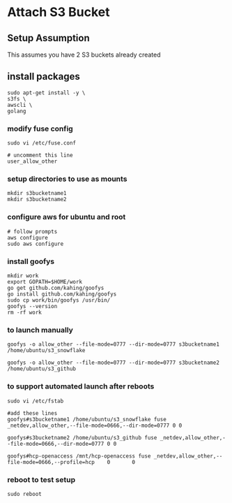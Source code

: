 # Attach S3 Bucket

## Setup Assumption
This assumes you have 2 S3 buckets already created

## install packages
```
sudo apt-get install -y \
s3fs \
awscli \
golang 
```

### modify fuse config
```
sudo vi /etc/fuse.conf

# uncomment this line
user_allow_other
```

### setup directories to use as mounts
```
mkdir s3bucketname1
mkdir s3bucketname2
```
### configure aws for ubuntu and root
```
# follow prompts
aws configure
sudo aws configure
```
### install goofys
```
mkdir work
export GOPATH=$HOME/work
go get github.com/kahing/goofys
go install github.com/kahing/goofys
sudo cp work/bin/goofys /usr/bin/
goofys --version
rm -rf work
```
### to launch manually
```
goofys -o allow_other --file-mode=0777 --dir-mode=0777 s3bucketname1 /home/ubuntu/s3_snowflake

goofys -o allow_other --file-mode=0777 --dir-mode=0777 s3bucketname2 /home/ubuntu/s3_github
```
### to support automated launch after reboots
```
sudo vi /etc/fstab

#add these lines
goofys#s3bucketname1 /home/ubuntu/s3_snowflake fuse _netdev,allow_other,--file-mode=0666,--dir-mode=0777 0 0

goofys#s3bucketname2 /home/ubuntu/s3_github fuse _netdev,allow_other,--file-mode=0666,--dir-mode=0777 0 0

goofys#hcp-openaccess /mnt/hcp-openaccess fuse _netdev,allow_other,--file-mode=0666,--profile=hcp    0       0

```

### reboot to test setup
```
sudo reboot
```
